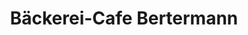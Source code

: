 ---
title: "Bäckerei-Cafe Bertermann"
url: /petershagen/baeckerei-cafe-bertermann/
shop: Bäckerei
---